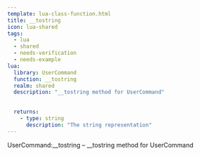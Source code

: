 ```yaml
---
template: lua-class-function.html
title: __tostring
icon: lua-shared
tags:
  - lua
  - shared
  - needs-verification
  - needs-example
lua:
  library: UserCommand
  function: __tostring
  realm: shared
  description: "__tostring method for UserCommand"
  
  
  returns:
    - type: string
      description: "The string representation"
---
```


<div class="lua__search__keywords">
UserCommand:__tostring &#x2013; __tostring method for UserCommand
</div>
